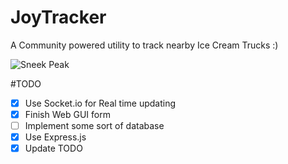 # JoyTracker
A Community powered utility to track nearby Ice Cream Trucks :)

![Sneek Peak](https://raw.githubusercontent.com/Vikaton/JoyTracker/master/image.jpeg)

#TODO

- [x] Use Socket.io for Real time updating
- [x] Finish Web GUI form
- [ ] Implement some sort of database
- [x] Use Express.js
- [x] Update TODO
